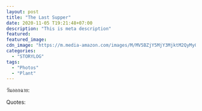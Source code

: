 ```yaml
---
layout: post
title: "The Last Supper"
date: 2020-11-05 T19:21:48+07:00
description: "This is meta description"
featured:
featured_image:
cdn_image: "https://m.media-amazon.com/images/M/MV5BZjY5MjY3MjktM2QyMy00ZTNmLWFkYTctOTVlNjljYzExNjI5XkEyXkFqcGdeQXVyNjU0NTI0Nw@@._V1_.jpg"
categories:
  - "STORYLOG"
tags:
  - "Photos"
  - "Plant"
---
```

วันออกฉาย:

Quotes:
